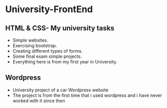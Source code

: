 # University-FrontEnd

 ## HTML & CSS- My university tasks
   * Simple websites.
   * Exercising bootstrap.
   * Creating different types of forms.
   * Some final exam simple projects.
   * Everything here is from my first year in University.
   
 ## Wordpress
   * University project of a car Wordpress website
   * The project is from the first time that i used wordpress and i have never worked with it since then
   

